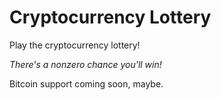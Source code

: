 # Cryptocurrency Lottery

Play the cryptocurrency lottery!

*There's a nonzero chance you'll win!*

Bitcoin support coming soon, maybe.
